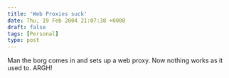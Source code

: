 ```yaml
---
title: 'Web Proxies suck'
date: Thu, 19 Feb 2004 21:07:38 +0000
draft: false
tags: [Personal]
type: post
---
```


Man the borg comes in and sets up a web proxy. Now nothing works as it used to. ARGH!